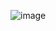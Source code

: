 ![image](https://github.com/DinhHa1011/Ansible/assets/119484840/6b546b5e-8912-438c-8f11-1a0b05e2a1c4)
